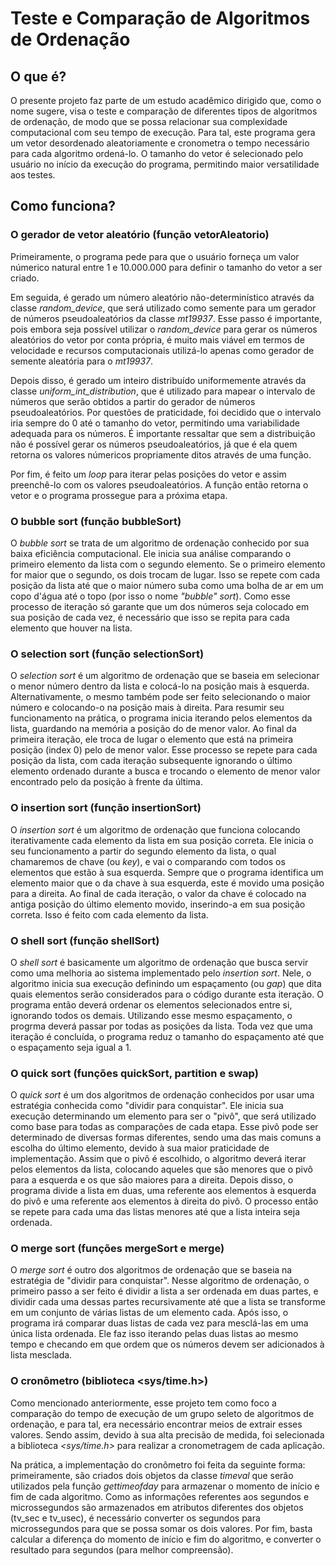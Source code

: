 # Teste e Comparação de Algoritmos de Ordenação

## O que é?

O presente projeto faz parte de um estudo acadêmico dirigido que, como o nome sugere, visa o teste e comparação de diferentes tipos de algoritmos de ordenação, de modo que se possa relacionar sua complexidade computacional com seu tempo de execução. Para tal, este programa gera um vetor desordenado aleatoriamente e cronometra o tempo necessário para cada algoritmo ordená-lo. O tamanho do vetor é selecionado pelo usuário no início da execução do programa, permitindo maior versatilidade aos testes.

## Como funciona?

### O gerador de vetor aleatório (função vetorAleatorio)

Primeiramente, o programa pede para que o usuário forneça um valor númerico natural entre 1 e 10.000.000 para definir o tamanho do vetor a ser criado.

Em seguida, é gerado um número aleatório não-determinístico através da classe _random_device_, que será utilizado como semente para um gerador de números pseudoaleatórios da classe _mt19937_. Esse passo é importante, pois embora seja possível utilizar o _random_device_ para gerar os números aleatórios do vetor por conta própria, é muito mais viável em termos de velocidade e recursos computacionais utilizá-lo apenas como gerador de semente aleatória para o _mt19937_.

Depois disso, é gerado um inteiro distribuído uniformemente através da classe _uniform_int_distribution_, que é utilizado para mapear o intervalo de números que serão obtidos a partir do gerador de números pseudoaleatórios. Por questões de praticidade, foi decidido que o intervalo iria sempre do 0 até o tamanho do vetor, permitindo uma variabilidade adequada para os números. É importante ressaltar que sem a distribuição não é possível gerar os números pseudoaleatórios, já que é ela quem retorna os valores númericos propriamente ditos através de uma função.

Por fim, é feito um _loop_ para iterar pelas posições do vetor e assim preenchê-lo com os valores pseudoaleatórios. A função então retorna o vetor e o programa prossegue para a próxima etapa.

### O bubble sort (função bubbleSort)

O _bubble sort_ se trata de um algoritmo de ordenação conhecido por sua baixa eficiência computacional. Ele inicia sua análise comparando o primeiro elemento da lista com o segundo elemento. Se o primeiro elemento for maior que o segundo, os dois trocam de lugar. Isso se repete com cada posição da lista até que o maior número suba como uma bolha de ar em um copo d'água até o topo (por isso o nome _"bubble" sort_). Como esse processo de iteração só garante que um dos números seja colocado em sua posição de cada vez, é necessário que isso se repita para cada elemento que houver na lista.

### O selection sort (função selectionSort)

O _selection sort_ é um algoritmo de ordenação que se baseia em selecionar o menor número dentro da lista e colocá-lo na posição mais à esquerda. Alternativamente, o mesmo também pode ser feito selecionando o maior número e colocando-o na posição mais à direita. Para resumir seu funcionamento na prática, o programa inicia iterando pelos elementos da lista, guardando na memória a posição do de menor valor. Ao final da primeira iteração, ele troca de lugar o elemento que está na primeira posição (index 0) pelo de menor valor. Esse processo se repete para cada posição da lista, com cada iteração subsequente ignorando o último elemento ordenado durante a busca e trocando o elemento de menor valor encontrado pelo da posição à frente da última.

### O insertion sort (função insertionSort)

O _insertion sort_ é um algoritmo de ordenação que funciona colocando iterativamente cada elemento da lista em sua posição correta. Ele inicia o seu funcionamento a partir do segundo elemento da lista, o qual chamaremos de chave (ou _key_), e vai o comparando com todos os elementos que estão à sua esquerda. Sempre que o programa identifica um elemento maior que o da chave à sua esquerda, este é movido uma posição para a direita. Ao final de cada iteração, o valor da chave é colocado na antiga posição do último elemento movido, inserindo-a em sua posição correta. Isso é feito com cada elemento da lista.

### O shell sort (função shellSort)

O _shell sort_ é basicamente um algoritmo de ordenação que busca servir como uma melhoria ao sistema implementado pelo _insertion sort_. Nele, o algoritmo inicia sua execução definindo um espaçamento (ou _gap_) que dita quais elementos serão considerados para o código durante esta iteração. O programa então deverá ordenar os elementos selecionados entre si, ignorando todos os demais. Utilizando esse mesmo espaçamento, o progrma deverá passar por todas as posições da lista. Toda vez que uma iteração é concluída, o programa reduz o tamanho do espaçamento até que o espaçamento seja igual a 1.

### O quick sort (funções quickSort, partition e swap)

O _quick sort_ é um dos algoritmos de ordenação conhecidos por usar uma estratégia conhecida como "dividir para conquistar". Ele inicia sua execução determinando um elemento para ser o "pivô", que será utilizado como base para todas as comparações de cada etapa. Esse pivô pode ser determinado de diversas formas diferentes, sendo uma das mais comuns a escolha do último elemento, devido à sua maior praticidade de implementação. Assim que o pivô é escolhido, o algoritmo deverá iterar pelos elementos da lista, colocando aqueles que são menores que o pivô para a esquerda e os que são maiores para a direita. Depois disso, o programa divide a lista em duas, uma referente aos elementos à esquerda do pivô e uma referente aos elementos à direita do pivô. O processo então se repete para cada uma das listas menores até que a lista inteira seja ordenada.

### O merge sort (funções mergeSort e merge)

O _merge sort_ é outro dos algoritmos de ordenação que se baseia na estratégia de "dividir para conquistar". Nesse algoritmo de ordenação, o primeiro passo a ser feito é dividir a lista a ser ordenada em duas partes, e dividir cada uma dessas partes recursivamente até que a lista se transforme em um conjunto de várias listas de um elemento cada. Após isso, o programa irá comparar duas listas de cada vez para mesclá-las em uma única lista ordenada. Ele faz isso iterando pelas duas listas ao mesmo tempo e checando em que ordem que os números devem ser adicionados à lista mesclada.

### O cronômetro (biblioteca <sys/time.h>)

Como mencionado anteriormente, esse projeto tem como foco a comparação do tempo de execução de um grupo seleto de algoritmos de ordenação, e para tal, era necessário encontrar meios de extrair esses valores. Sendo assim, devido à sua alta precisão de medida, foi selecionada a biblioteca _<sys/time.h>_ para realizar a cronometragem de cada aplicação.

Na prática, a implementação do cronômetro foi feita da seguinte forma: primeiramente, são criados dois objetos da classe _timeval_ que serão utilizados pela função _gettimeofday_ para armazenar o momento de início e fim de cada algoritmo. Como as informações referentes aos segundos e microssegundos são armazenados em atributos diferentes dos objetos (tv_sec e tv_usec), é necessário converter os segundos para microssegundos para que se possa somar os dois valores. Por fim, basta calcular a diferença do momento de início e fim do algoritmo, e converter o resultado para segundos (para melhor compreensão).